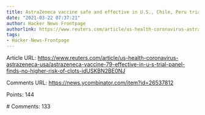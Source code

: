 ```yaml
---
title: AstraZeneca vaccine safe and effective in U.S., Chile, Peru trials
date: "2021-03-22 07:37:21"
author: Hacker News Frontpage
authorlink: https://www.reuters.com/article/us-health-coronavirus-astrazeneca-usa/astrazeneca-vaccine-79-effective-in-u-s-trial-panel-finds-no-higher-risk-of-clots-idUSKBN2BE0NJ
tags:
- Hacker-News-Frontpage
---
```


<p>Article URL: <a href="https://www.reuters.com/article/us-health-coronavirus-astrazeneca-usa/astrazeneca-vaccine-79-effective-in-u-s-trial-panel-finds-no-higher-risk-of-clots-idUSKBN2BE0NJ">https://www.reuters.com/article/us-health-coronavirus-astrazeneca-usa/astrazeneca-vaccine-79-effective-in-u-s-trial-panel-finds-no-higher-risk-of-clots-idUSKBN2BE0NJ</a></p>
<p>Comments URL: <a href="https://news.ycombinator.com/item?id=26537812">https://news.ycombinator.com/item?id=26537812</a></p>
<p>Points: 144</p>
<p># Comments: 133</p>
